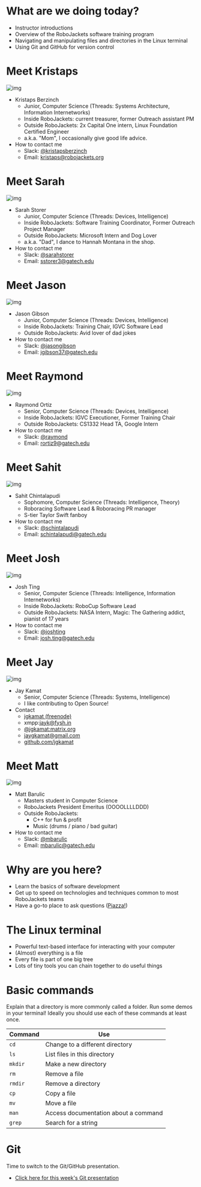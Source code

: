 # What are we doing today?

-   Instructor introductions
-   Overview of the RoboJackets software training program
-   Navigating and manipulating files and directories in the Linux terminal
-   Using Git and GitHub for version control


# Meet Kristaps

![img](https://i.imgur.com/7gq6xef.jpg)

-   Kristaps Berzinch
    -   Junior, Computer Science (Threads: Systems Architecture, Information Internetworks)
    -   Inside RoboJackets: current treasurer, former Outreach assistant PM
    -   Outside RoboJackets: 2x Capital One intern, Linux Foundation Certified Engineer
    -   a.k.a. "Mom", I occasionally give good life advice.
-   How to contact me
    -   Slack: [@kristapsberzinch](https://robojackets.slack.com/messages/@kristapsberzinch/)
    -   Email: [kristaps@robojackets.org](mailto:kristaps@robojackets.org)


# Meet Sarah

![img](https://i.imgur.com/NffDOgW.jpg)

-   Sarah Storer
    -   Junior, Computer Science (Threads: Devices, Intelligence)
    -   Inside RoboJackets: Software Training Coordinator, Former Outreach Project Manager
    -   Outside RoboJackets: Microsoft Intern and Dog Lover
    -   a.k.a. "Dad", I dance to Hannah Montana in the shop.
-   How to contact me
    -   Slack: [@sarahstorer](https://robojackets.slack.com/messages/@sarahstorer/)
    -   Email: [sstorer3@gatech.edu](mailto:sstorer3@gatech.edu)


# Meet Jason

![img](https://i.imgur.com/izC5WWA.jpg)

-   Jason Gibson
    -   Junior, Computer Science (Threads: Devices, Intelligence)
    -   Inside RoboJackets: Training Chair, IGVC Software Lead
    -   Outside RoboJackets: Avid lover of dad jokes
-   How to contact me
    -   Slack: [@jasongibson](https://robojackets.slack.com/messages/@jasongibson/)
    -   Email: [jgibson37@gatech.edu](mailto:jgibson37@gatech.edu)


# Meet Raymond

![img](https://i.imgur.com/8d43StT.jpg)

-   Raymond Ortiz
    -   Senior, Computer Science (Threads: Devices, Intelligence)
    -   Inside RoboJackets: IGVC Executioner, Former Training Chair
    -   Outside RoboJackets: CS1332 Head TA, Google Intern
-   How to contact me
    -   Slack: [@raymond](https://robojackets.slack.com/messages/@raymond/)
    -   Email: [rortiz9@gatech.edu](mailto:rortiz9@gatech.edu)


# Meet Sahit

![img](https://i.imgur.com/aqKGrKm.jpg)

-   Sahit Chintalapudi
    -   Sophomore, Computer Science (Threads: Intelligence, Theory)
    -   Roboracing Software Lead & Roboracing PR manager
    -   S-tier Taylor Swift fanboy
-   How to contact me
    -   Slack: [@schintalapudi](https://robojackets.slack.com/messages/@schintalapudi/)
    -   Email: [schintalapudi@gatech.edu](mailto:schintalapudi@gatech.edu)


# Meet Josh

![img](https://i.imgur.com/IahyGXd.jpg)

-   Josh Ting
    -   Senior, Computer Science (Threads: Intelligence, Information Internetworks)
    -   Inside RoboJackets: RoboCup Software Lead
    -   Outside RoboJackets: NASA Intern, Magic: The Gathering addict, pianist of 17 years
-   How to contact me
    -   Slack: [@joshting](https://robojackets.slack.com/messages/@joshting/)
    -   Email: [josh.ting@gatech.edu](mailto:josh.ting@gatech.edu)


# Meet Jay

![img](https://i.imgur.com/D5eKGRz.jpg)

-   Jay Kamat
    -   Senior, Computer Science (Threads: Systems, Intelligence)
    -   I like contributing to Open Source!
-   Contact
    -   [jgkamat (freenode)](irc:irc.freenode.net:6697/jgkamat)
    -   xmpp:jayk@fysh.in
    -   [@jgkamat:matrix.org](https://matrix.to/#/@jgkamat:matrix.org)
    -   [jaygkamat@gmail.com](mailto:jaygkamat@gmail.com)
    -   [github.com/jgkamat](https://github.com/jgkamat)


# Meet Matt

![img](https://i.imgur.com/iED5Z3S.jpg)

-   Matt Barulic
    -   Masters student in Computer Science
    -   RoboJackets President Emeritus (OOOOLLLLDDD)
    -   Outside RoboJackets:
        -   C++ for fun & profit
        -   Music (drums / piano / bad guitar)
-   How to contact me
    -   Slack: [@mbarulic](https://robojackets.slack.com/messages/@mbarulic/)
    -   Email: [mbarulic@gatech.edu](mailto:mbarulic@gatech.edu)


# Why are you here?

-   Learn the basics of software development
-   Get up to speed on technologies and techniques common to most RoboJackets teams
-   Have a go-to place to ask questions ([Piazza!](https://piazza.com/gatech/fall2017/rjsw/home))


# The Linux terminal

-   Powerful text-based interface for interacting with your computer
-   (Almost) everything is a file
-   Every file is part of one big tree
-   Lots of tiny tools you can chain together to do useful things


# Basic commands

<div class="NOTES">
Explain that a directory is more commonly called a folder. Run some demos in your terminal! Ideally you should use each of these commands at least once.

</div>

| Command | Use                                  |
|------- |------------------------------------ |
| `cd`    | Change to a different directory      |
| `ls`    | List files in this directory         |
| `mkdir` | Make a new directory                 |
| `rm`    | Remove a file                        |
| `rmdir` | Remove a directory                   |
| `cp`    | Copy a file                          |
| `mv`    | Move a file                          |
| `man`   | Access documentation about a command |
| `grep`  | Search for a string                  |


# Git

<div class="NOTES">
Time to switch to the Git/GitHub presentation.

</div>

-   [Click here for this week's Git presentation](git.md)